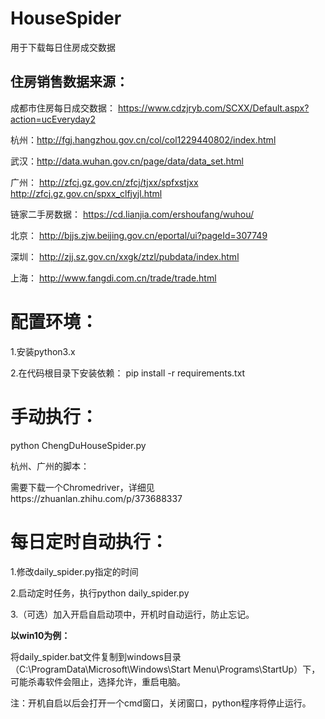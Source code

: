 # HouseSpider
用于下载每日住房成交数据

## 住房销售数据来源：
成都市住房每日成交数据：
https://www.cdzjryb.com/SCXX/Default.aspx?action=ucEveryday2

杭州：http://fgj.hangzhou.gov.cn/col/col1229440802/index.html

武汉：http://data.wuhan.gov.cn/page/data/data_set.html

广州：
http://zfcj.gz.gov.cn/zfcj/tjxx/spfxstjxx            http://zfcj.gz.gov.cn/spxx_clfjyjl.html

链家二手房数据：
https://cd.lianjia.com/ershoufang/wuhou/

北京：
http://bjjs.zjw.beijing.gov.cn/eportal/ui?pageId=307749

深圳：
http://zjj.sz.gov.cn/xxgk/ztzl/pubdata/index.html

上海：
http://www.fangdi.com.cn/trade/trade.html

# 配置环境：

1.安装python3.x

2.在代码根目录下安装依赖： pip install -r requirements.txt

# 手动执行：

python ChengDuHouseSpider.py

杭州、广州的脚本：

需要下载一个Chromedriver，详细见https://zhuanlan.zhihu.com/p/373688337

# 每日定时自动执行：

1.修改daily_spider.py指定的时间

2.启动定时任务，执行python daily_spider.py

3.（可选）加入开启自启动项中，开机时自动运行，防止忘记。

**以win10为例：**

将daily_spider.bat文件复制到windows目录（C:\ProgramData\Microsoft\Windows\Start Menu\Programs\StartUp）下，可能杀毒软件会阻止，选择允许，重启电脑。

注：开机自启以后会打开一个cmd窗口，关闭窗口，python程序将停止运行。
